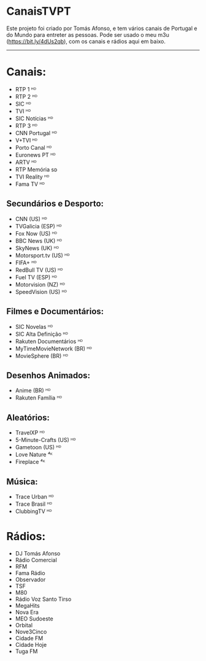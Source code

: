 # CanaisTVPT

Este projeto foi criado por Tomás Afonso, e tem vários canais de Portugal e do Mundo para entreter as pessoas.
Pode ser usado o meu m3u (<https://bit.ly/4dUs2qb>), com os canais e rádios aqui em baixo.

  ---

# Canais:
- RTP 1 ᴴᴰ 
- RTP 2 ᴴᴰ
- SIC ᴴᴰ
- TVI ᴴᴰ
- SIC Notícias ᴴᴰ
- RTP 3 ᴴᴰ
- CNN Portugal ᴴᴰ
- V+TVI ᴴᴰ
- Porto Canal ᴴᴰ
- Euronews PT ᴴᴰ
- ARTV ᴴᴰ
- RTP Memória ѕᴅ
- TVI Reality ᴴᴰ
- Fama TV ᴴᴰ

##	Secundários e Desporto:
- CNN (US) ᴴᴰ
- TVGalicia (ESP) ᴴᴰ
- Fox Now (US) ᴴᴰ
- BBC News (UK) ᴴᴰ
- SkyNews (UK) ᴴᴰ
- Motorsport.tv (US) ᴴᴰ
- FIFA+ ᴴᴰ
- RedBull TV (US) ᴴᴰ
- Fuel TV (ESP) ᴴᴰ
- Motorvision (NZ) ᴴᴰ
- SpeedVision (US) ᴴᴰ

##	Filmes e Documentários:
- SIC Novelas ᴴᴰ
- SIC Alta Definição ᴴᴰ
- Rakuten Documentários ᴴᴰ
- MyTimeMovieNetwork (BR) ᴴᴰ
- MovieSphere (BR) ᴴᴰ

##	Desenhos Animados:
- Anime (BR) ᴴᴰ
- Rakuten Família ᴴᴰ

##	Aleatórios:
- TravelXP ᴴᴰ
- 5-Minute-Crafts (US) ᴴᴰ
- Gametoon (US) ᴴᴰ
- Love Nature ⁴ᴷ
- Fireplace ⁴ᴷ

##	Música:
- Trace Urban ᴴᴰ
- Trace Brasil ᴴᴰ
- ClubbingTV ᴴᴰ

# Rádios:
- DJ Tomás Afonso
- Rádio Comercial
- RFM
- Fama Rádio
- Observador
- TSF
- M80
- Rádio Voz Santo Tirso
- MegaHits
- Nova Era
- MEO Sudoeste
- Orbital
- Nove3Cinco
- Cidade FM
- Cidade Hoje
- Tuga FM
